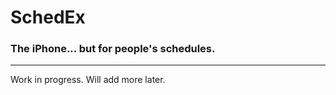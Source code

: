 # SchedEx
### The iPhone... but for people's schedules. 
---
Work in progress. Will add more later.
